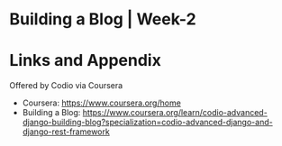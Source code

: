 # Building a Blog | Week-2


Links and Appendix
========================================================
Offered by Codio via Coursera

- Coursera: https://www.coursera.org/home
- Building a Blog: https://www.coursera.org/learn/codio-advanced-django-building-blog?specialization=codio-advanced-django-and-django-rest-framework

